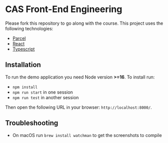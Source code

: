 # CAS Front-End Engineering

Please fork this repository to go along with the course. This project uses the following technologies:

- [Parcel](https://parceljs.org/)
- [React](https://reactjs.org/)
- [Typescript](https://www.typescriptlang.org/)

## Installation

To run the demo application you need Node version **>=16**. To install run:

- `npm install `
- `npm run start` in one session
- `npm run test` in another session

Then open the following URL in your browser: `http://localhost:8000/`.

## Troubleshooting

- On macOS run `brew install watchman` to get the screenshots to compile
